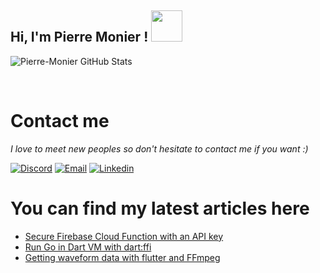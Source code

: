 <h2> Hi, I'm Pierre Monier ! <img src="https://media.giphy.com/media/mGcNjsfWAjY5AEZNw6/giphy.gif" width="50"></h2>



<p align="left">
<img alt="Pierre-Monier GitHub Stats" align="center" src="https://github-readme-stats.vercel.app/api?username=Pierre-Monier&bg_color=2a251f&border_radius=20&title_color=d6c9bc&icon_color=d6c9bc&text_color=ffffff&show_icons=true">
</p>

<br>

<h1>Contact me</h1>

<i>I love to meet new peoples so don't hesitate to contact me if you want :)</i>

[![Discord](https://img.shields.io/badge/discord-5865f2?style=for-the-badge&logo=Discord&logoColor=white&link=https://discord.com/users/338345652939390978)](https://discord.com/users/338345652939390978)
[![Email](https://img.shields.io/badge/email-000000?style=for-the-badge&logo=gmail&logoColor=white&link=p.monier96@gmail.com)](p.monier96@gmail.com)
[![Linkedin](https://img.shields.io/badge/linkedin-5ab0f7?style=for-the-badge&logo=Linkedin&logoColor=white&link=https://www.linkedin.com/in/pierre-monier-026aa3174/)](https://www.linkedin.com/in/pierre-monier-026aa3174/)


<h1>You can find my latest articles here</h1>

<!-- BLOG-POST-LIST:START -->
- [Secure Firebase Cloud Function with an API key](https://pmonier.medium.com/secure-firebase-cloud-function-with-an-api-key-37028dee39e0?source=rss-de40fb673fd9------2)
- [Run Go in Dart VM with dart:ffi](https://pmonier.medium.com/run-go-in-dart-vm-with-dart-ffi-7d3575fe9c0b?source=rss-de40fb673fd9------2)
- [Getting waveform data with flutter and FFmpeg](https://pmonier.medium.com/getting-waveform-data-with-flutter-and-ffmpeg-32b7abe2a026?source=rss-de40fb673fd9------2)
<!-- BLOG-POST-LIST:END -->
